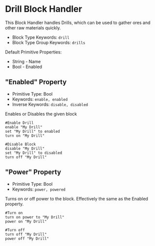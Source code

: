 ﻿# Drill Block Handler
This Block Handler handles Drills, which can be used to gather ores and other raw materials quickly.

* Block Type Keywords: ```drill```
* Block Type Group Keywords: ```drills```

Default Primitive Properties:
* String - Name
* Bool - Enabled

## "Enabled" Property
* Primitive Type: Bool
* Keywords: ```enable, enabled```
* Inverse Keywords: ```disable, disabled```

Enables or Disables the given block

```
#Enable Drill
enable "My Drill"
set "My Drill" to enabled
turn on "My Drill"

#Disable Block
disable "My Drill"
set "My Drill" to disabled
turn off "My Drill"
```

## "Power" Property
* Primitive Type: Bool
* Keywords: ```power, powered```

Turns on or off power to the block.  Effectively the same as the Enabled property.

```
#Turn on
turn on power to "My Drill"
power on "My Drill"

#Turn off
turn off "My Drill"
power off "My Drill"
```